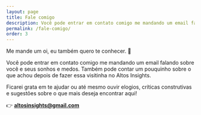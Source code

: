 ```yaml
---
layout: page
title: Fale comigo
description: Você pode entrar em contato comigo me mandando um email falando sobre você e seus sonhos e medos. Também pode contar um pouquinho sobre o que achou depois de fazer essa visitinha no Altos Insights.
permalink: /fale-comigo/
order: 3
---
```


Me mande um oi, eu também quero te conhecer. 🤗

Você pode entrar em contato comigo me mandando um email falando sobre você e seus sonhos e medos. Também pode contar um pouquinho sobre o que achou depois de fazer essa visitinha no Altos Insights.

Ficarei grata em te ajudar ou até mesmo ouvir elogios, críticas construtivas e sugestões sobre o que mais deseja encontrar aqui!

👉 **[altosinsights@gmail.com](mailto:altosinsights@gmail.com)**
